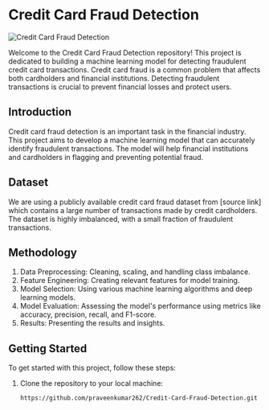# Credit Card Fraud Detection

![Credit Card Fraud Detection](fraud_detection_image.png)

Welcome to the Credit Card Fraud Detection repository! This project is dedicated to building a machine learning model for detecting fraudulent credit card transactions. Credit card fraud is a common problem that affects both cardholders and financial institutions. Detecting fraudulent transactions is crucial to prevent financial losses and protect users.


## Introduction
Credit card fraud detection is an important task in the financial industry. This project aims to develop a machine learning model that can accurately identify fraudulent transactions. The model will help financial institutions and cardholders in flagging and preventing potential fraud.

## Dataset
We are using a publicly available credit card fraud dataset from [source link] which contains a large number of transactions made by credit cardholders. The dataset is highly imbalanced, with a small fraction of fraudulent transactions.

## Methodology
1. Data Preprocessing: Cleaning, scaling, and handling class imbalance.
2. Feature Engineering: Creating relevant features for model training.
3. Model Selection: Using various machine learning algorithms and deep learning models.
4. Model Evaluation: Assessing the model's performance using metrics like accuracy, precision, recall, and F1-score.
5. Results: Presenting the results and insights.

## Getting Started
To get started with this project, follow these steps:

1. Clone the repository to your local machine:
   ```bash
   https://github.com/praveenkumar262/Credit-Card-Fraud-Detection.git
